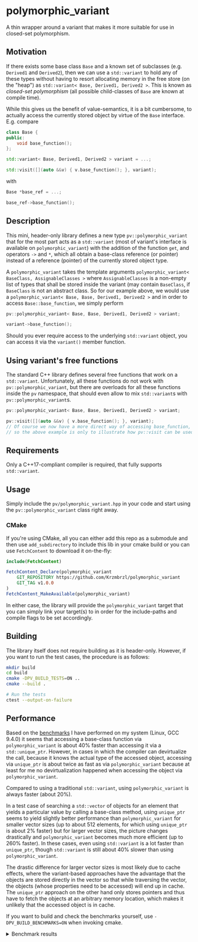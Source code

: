 # polymorphic_variant

A thin wrapper around a variant that makes it more suitable for use in closed-set polymorphism.

## Motivation

If there exists some base class `Base` and a known set of subclasses (e.g. `Derived1` and `Derived2`), then we can use a `std::variant` to hold any of
these types without having to resort allocating memory in the free store (on the "heap") as `std::variant< Base, Derived1, Derived2 >`. This is known
as _closed-set polymorphism_ (all possible child-classes of `Base` are known at compile time).

While this gives us the benefit of value-semantics, it is a bit cumbersome, to actually access the currently stored object by virtue of the `Base`
interface. E.g. compare
```cpp
class Base {
public:
    void base_function();
};

std::variant< Base, Derived1, Derived2 > variant = ...;

std::visit([](auto &&v) { v.base_function(); }, variant);
```
with
```cpp
Base *base_ref = ...;

base_ref->base_function();
```


## Description

This mini, header-only library defines a new type `pv::polymorphic_variant` that for the most part acts as a `std::variant` (most of variant's
interface is available on `polymorphic_variant`) with the addition of the function `get`, and operators `->` and `*`, which all obtain a base-class 
reference (or pointer) instead of a reference (pointer) of the currently stored object type.

A `polymorphic_variant` takes the template arguments `polymorphic_variant< BaseClass, AssignableClasses >` where `AssignableClasses` is a non-empty
list of types that shall be stored inside the variant (may contain `BaseClass`, if `BaseClass` is not an abstract class. So for our example above, we
would use a `polymorphic_variant< Base, Base, Derived1, Derived2 >` and in order to access `Base::base_function`, we simply perform
```cpp
pv::polymorphic_variant< Base, Base, Derived1, Derived2 > variant;

variant->base_function();
```

Should you ever require access to the underlying `std::variant` object, you can access it via the `variant()` member function.


## Using variant's free functions

The standard C++ library defines several free functions that work on a `std::variant`. Unfortunately, all these functions do not work with
`pv::polymorphic_variant`, but there are overloads for all these functions inside the `pv` namespace, that should even allow to mix `std::variant`s
with `pv::polymorphic_variant`s.

```cpp
pv::polymorphic_variant< Base, Base, Derived1, Derived2 > variant;

pv::visit([](auto &&v) { v.base_function(); }, variant);
// Of course we now have a more direct way of accessing base_function,
// so the above example is only to illustrate how pv::visit can be used.
```


## Requirements

Only a C++17-compliant compiler is required, that fully supports `std::variant`.


## Usage

Simply include the `pv/polymorphic_variant.hpp` in your code and start using the `pv::polymorphic_variant` class right away.

### CMake

If you're using CMake, all you can either add this repo as a submodule and then use `add_subdirectory` to include this lib in your cmake build or you
can use `FetchContent` to download it on-the-fly:
```cmake
include(FetchContent)

FetchContent_Declare(polymorphic_variant
    GIT_REPOSITORY https://github.com/Krzmbrzl/polymorphic_variant
	GIT_TAG v1.0.0
)
FetchContent_MakeAvailable(polymorphic_variant)
```
In either case, the library will provide the `polymorphic_variant` target that you can simply link your target(s) to in order for the include-paths
and compile flags to be set accordingly.


## Building

The library itself does not require building as it is header-only. However, if you want to run the test cases, the procedure is as follows:
```bash
mkdir build
cd build
cmake -DPV_BUILD_TESTS=ON ..
cmake --build .

# Run the tests
ctest --output-on-failure
```


## Performance

Based on the [benchmarks](./benchmarks) I have performed on my system (Linux, GCC 9.4.0) it seems that accessing a base-class function via
`polymorphic_variant` is about 40% faster than accessing it via a `std::unique_ptr`. However, in cases in which the compiler can devirtualize the call,
because it knows the actual type of the accessed object, accessing via `unique_ptr` is about twice as fast as via `polymorphic_variant` because at
least for me no devirtualization happened when accessing the object via `polymorphic_variant`.

Compared to using a traditional `std::variant`, using `polymorphic_variant` is always faster (about 20%).

In a test case of searching a `std::vector` of objects for an element that yields a particular value by calling a base-class method, using
`unique_ptr` seems to yield slightly better performance than `polymorphic_variant` for smaller vector sizes (up to about 512 elements, for which using
`unique_ptr` is about 2% faster) but for larger vector sizes, the picture changes drastically and `polymorphic_variant` becomes much more efficient
(up to 260% faster). In these cases, even using `std::variant` is a lot faster than `unique_ptr`, though `std::variant` is still about 40% slower than
using `polymorphic_variant`.

The drastic difference for larger vector sizes is most likely due to cache effects, where the variant-based approaches have the advantage that the
objects are stored directly in the vector so that while traversing the vector, the objects (whose properties need to be accessed) will end up in
cache. The `unique_ptr` approach on the other hand only stores pointers and thus have to fetch the objects at an arbitrary memory location, which
makes it unlikely that the accessed object is in cache.

If you want to build and check the benchmarks yourself, use `-DPV_BUILD_BENCHMARKS=ON` when invoking cmake.

<details>
	<summary>Benchmark results</summary>

```
2022-09-12T09:51:02+02:00
Running ./benchmarks/polymorphic_variant_benchmark
Run on (8 X 3487.21 MHz CPU s)
CPU Caches:
  L1 Data 32 KiB (x4)
  L1 Instruction 32 KiB (x4)
  L2 Unified 256 KiB (x4)
  L3 Unified 8192 KiB (x1)
Load Average: 0.61, 0.60, 0.87
----------------------------------------------------------------------------------------------------------------------------
Benchmark                                                                                  Time             CPU   Iterations
----------------------------------------------------------------------------------------------------------------------------
BM_visibleInit< pv::polymorphic_variant< Animal, Dog, Cat > >                           2.06 ns         2.06 ns    339474210
BM_visibleInit< Animal >                                                                1.03 ns         1.03 ns    674996555
BM_visibleInit< std::variant< Dog, Cat > >                                              2.58 ns         2.58 ns    271188673
BM_hiddenInit< pv::polymorphic_variant< Animal, Dog, Cat > >                            1.81 ns         1.81 ns    386446207
BM_hiddenInit< Animal >                                                                 2.58 ns         2.58 ns    271375661
BM_hiddenInit< std::variant< Dog, Cat > >                                               2.58 ns         2.58 ns    271513655
BM_linearSearch_visibleInit< pv::polymorphic_variant< Animal, Dog, Cat > >/1            3.86 ns         3.86 ns    180963759
BM_linearSearch_visibleInit< pv::polymorphic_variant< Animal, Dog, Cat > >/8            14.0 ns         14.0 ns     50026633
BM_linearSearch_visibleInit< pv::polymorphic_variant< Animal, Dog, Cat > >/64           93.7 ns         93.7 ns      7430824
BM_linearSearch_visibleInit< pv::polymorphic_variant< Animal, Dog, Cat > >/512           701 ns          701 ns       992938
BM_linearSearch_visibleInit< pv::polymorphic_variant< Animal, Dog, Cat > >/4096         7877 ns         7877 ns        88412
BM_linearSearch_visibleInit< pv::polymorphic_variant< Animal, Dog, Cat > >/32768       75677 ns        75665 ns         9192
BM_linearSearch_visibleInit< pv::polymorphic_variant< Animal, Dog, Cat > >/262144    1536286 ns      1535973 ns          461
BM_linearSearch_visibleInit< Animal >/1                                                 3.86 ns         3.86 ns    181001013
BM_linearSearch_visibleInit< Animal >/8                                                 13.3 ns         13.3 ns     52401587
BM_linearSearch_visibleInit< Animal >/64                                                89.2 ns         89.2 ns      7798969
BM_linearSearch_visibleInit< Animal >/512                                                684 ns          684 ns      1010620
BM_linearSearch_visibleInit< Animal >/4096                                             10183 ns        10181 ns        68753
BM_linearSearch_visibleInit< Animal >/32768                                           208919 ns       208509 ns         3349
BM_linearSearch_visibleInit< Animal >/262144                                         3986260 ns      3985541 ns          174
BM_linearSearch_visibleInit< std::variant< Dog, Cat > >/1                               5.15 ns         5.15 ns    133703008
BM_linearSearch_visibleInit< std::variant< Dog, Cat > >/8                               16.6 ns         16.5 ns     42509335
BM_linearSearch_visibleInit< std::variant< Dog, Cat > >/64                               113 ns          113 ns      6193792
BM_linearSearch_visibleInit< std::variant< Dog, Cat > >/512                              836 ns          836 ns       830356
BM_linearSearch_visibleInit< std::variant< Dog, Cat > >/4096                           10656 ns        10632 ns        65578
BM_linearSearch_visibleInit< std::variant< Dog, Cat > >/32768                          97575 ns        97551 ns         6968
BM_linearSearch_visibleInit< std::variant< Dog, Cat > >/262144                       2173203 ns      2172760 ns          319
BM_linearSearch_hiddenInit< pv::polymorphic_variant< Animal, Dog, Cat > >/1             3.95 ns         3.95 ns    176889618
BM_linearSearch_hiddenInit< pv::polymorphic_variant< Animal, Dog, Cat > >/8             14.6 ns         14.6 ns     48893922
BM_linearSearch_hiddenInit< pv::polymorphic_variant< Animal, Dog, Cat > >/64            95.7 ns         95.7 ns      7299376
BM_linearSearch_hiddenInit< pv::polymorphic_variant< Animal, Dog, Cat > >/512            732 ns          732 ns       942114
BM_linearSearch_hiddenInit< pv::polymorphic_variant< Animal, Dog, Cat > >/4096          7896 ns         7893 ns        87836
BM_linearSearch_hiddenInit< pv::polymorphic_variant< Animal, Dog, Cat > >/32768        75723 ns        75701 ns         9196
BM_linearSearch_hiddenInit< pv::polymorphic_variant< Animal, Dog, Cat > >/262144     1535836 ns      1535364 ns          450
BM_linearSearch_hiddenInit< Animal >/1                                                  3.87 ns         3.87 ns    180522178
BM_linearSearch_hiddenInit< Animal >/8                                                  13.4 ns         13.4 ns     52259409
BM_linearSearch_hiddenInit< Animal >/64                                                 89.5 ns         89.5 ns      7795769
BM_linearSearch_hiddenInit< Animal >/512                                                 689 ns          689 ns       993027
BM_linearSearch_hiddenInit< Animal >/4096                                              10365 ns        10363 ns        67535
BM_linearSearch_hiddenInit< Animal >/32768                                            206674 ns       206641 ns         3376
BM_linearSearch_hiddenInit< Animal >/262144                                          4038407 ns      4037034 ns          173
BM_linearSearch_hiddenInit< std::variant< Dog, Cat > >/1                                4.88 ns         4.88 ns    142995270
BM_linearSearch_hiddenInit< std::variant< Dog, Cat > >/8                                16.5 ns         16.5 ns     42498518
BM_linearSearch_hiddenInit< std::variant< Dog, Cat > >/64                                111 ns          111 ns      6269956
BM_linearSearch_hiddenInit< std::variant< Dog, Cat > >/512                               840 ns          840 ns       838201
BM_linearSearch_hiddenInit< std::variant< Dog, Cat > >/4096                            10952 ns        10953 ns        63588
BM_linearSearch_hiddenInit< std::variant< Dog, Cat > >/32768                           99285 ns        99285 ns         6621
BM_linearSearch_hiddenInit< std::variant< Dog, Cat > >/262144                        2297590 ns      2297474 ns          305
BM_linearSearch_devirtualized/1                                                         1.54 ns         1.54 ns    453493929
BM_linearSearch_devirtualized/8                                                         5.91 ns         5.91 ns    117701605
BM_linearSearch_devirtualized/64                                                        29.3 ns         29.3 ns     23822477
BM_linearSearch_devirtualized/512                                                        464 ns          464 ns      1504664
BM_linearSearch_devirtualized/4096                                                      4654 ns         4653 ns       150281
BM_linearSearch_devirtualized/32768                                                    80553 ns        80551 ns         8581
BM_linearSearch_devirtualized/262144                                                 1213397 ns      1213332 ns          580
```
</details>

